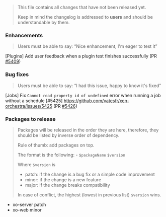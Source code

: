 > This file contains all changes that have not been released yet.
>
> Keep in mind the changelog is addressed to **users** and should be
> understandable by them.

### Enhancements

> Users must be able to say: “Nice enhancement, I'm eager to test it”

[Plugins] Add user feedback when a plugin test finishes successfully (PR [#5409](https://github.com/vatesfr/xen-orchestra/pull/5409))

### Bug fixes

> Users must be able to say: “I had this issue, happy to know it's fixed”

[Jobs] Fix `Cannot read property id of undefined` error when running a job without a schedule [#5425] https://github.com/vatesfr/xen-orchestra/issues/5425 (PR [#5426](https://github.com/vatesfr/xen-orchestra/pull/5426))

### Packages to release

> Packages will be released in the order they are here, therefore, they should
> be listed by inverse order of dependency.
>
> Rule of thumb: add packages on top.
>
> The format is the following: - `$packageName` `$version`
>
> Where `$version` is
>
> - patch: if the change is a bug fix or a simple code improvement
> - minor: if the change is a new feature
> - major: if the change breaks compatibility
>
> In case of conflict, the highest (lowest in previous list) `$version` wins.

- xo-server patch
- xo-web minor
